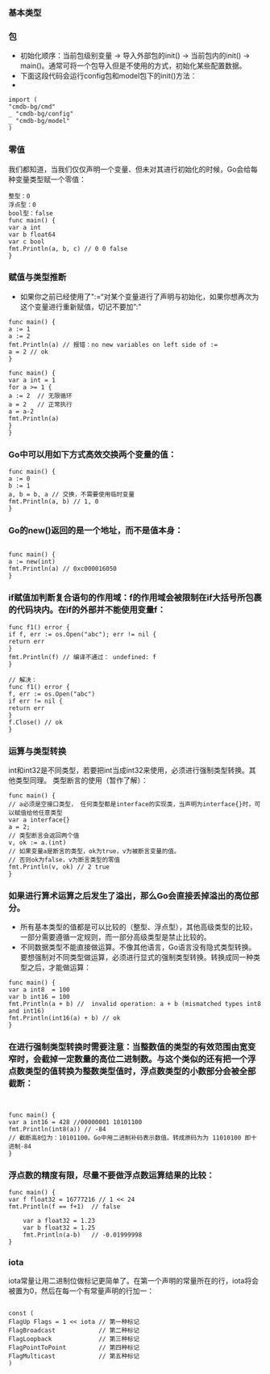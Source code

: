 
### 基本类型
### 包
* 初始化顺序：当前包级别变量 -> 导入外部包的init() -> 当前包内的init() -> main()。通常可将一个包导入但是不使用的方式，初始化某些配置数据。
* 下面这段代码会运行config包和model包下的init()方法：
* 
```
import (
"cmdb-bg/cmd"
_ "cmdb-bg/config"
_ "cmdb-bg/model"
)
```
### 零值
我们都知道，当我们仅仅声明一个变量、但未对其进行初始化的时候，Go会给每种变量类型赋一个零值：

```
整型：0
浮点型：0
bool型：false
func main() {
var a int
var b float64
var c bool
fmt.Println(a, b, c) // 0 0 false
}
```

### 赋值与类型推断
* 如果你之前已经使用了":=“对某个变量进行了声明与初始化，如果你想再次为这个变量进行重新赋值，切记不要加”:"

```
func main() {
a := 1
a := 2
fmt.Println(a) // 报错：no new variables on left side of :=
a = 2 // ok
}

func main() {
var a int = 1
for a >= 1 {
a := 2  // 无限循环
a = 2   // 正常执行
a = a-2
fmt.Println(a)
}
}
```

### Go中可以用如下方式高效交换两个变量的值：
```
func main() {
a := 0
b := 1
a, b = b, a // 交换，不需要使用临时变量
fmt.Println(a, b) // 1, 0
}
```
### Go的new()返回的是一个地址，而不是值本身：
```

func main() {
a := new(int)
fmt.Println(a) // 0xc000016050
}
```

### if赋值加判断复合语句的作用域：f的作用域会被限制在if大括号所包裹的代码块内。在if的外部并不能使用变量f：
```
func f1() error {
if f, err := os.Open("abc"); err != nil {
return err
}
fmt.Println(f) // 编译不通过： undefined: f
}

// 解决：
func f1() error {
f, err := os.Open("abc")
if err != nil {
return err
}
f.Close() // ok
}
```
### 运算与类型转换
int和int32是不同类型，若要把int当成int32来使用，必须进行强制类型转换。其他类型同理。
类型断言的使用（暂作了解）：
```
func main() {
// a必须是空接口类型， 任何类型都是interface的实现类，当声明为interface{}时，可以赋值给他任意类型
var a interface{}
a = 2;
// 类型断言会返回两个值
v, ok := a.(int)
// 如果变量a是断言的类型，ok为true，v为被断言变量的值。
// 否则ok为false，v为断言类型的零值
fmt.Println(v, ok) // 2 true
}
```

### 如果进行算术运算之后发生了溢出，那么Go会直接丢掉溢出的高位部分。
* 所有基本类型的值都是可以比较的（整型、浮点型），其他高级类型的比较，一部分需要遵循一定规则，而一部分高级类型是禁止比较的。
* 不同数据类型不能直接做运算。不像其他语言，Go语言没有隐式类型转换。要想强制对不同类型做运算，必须进行显式的强制类型转换。转换成同一种类型之后，才能做运算：
```
func main() {
var a int8  = 100
var b int16 = 100
fmt.Println(a + b) //  invalid operation: a + b (mismatched types int8 and int16)
fmt.Println(int16(a) + b) // ok
}
```

### 在进行强制类型转换时需要注意：当整数值的类型的有效范围由宽变窄时，会截掉一定数量的高位二进制数。与这个类似的还有把一个浮点数类型的值转换为整数类型值时，浮点数类型的小数部分会被全部截断：
```


func main() {
var a int16 = 428 //00000001 10101100
fmt.Println(int8(a)) // -84
// 截断高8位为：10101100。Go中用二进制补码表示数值。转成原码为为 11010100 即十进制-84
}

```

### 浮点数的精度有限，尽量不要做浮点数运算结果的比较：
```
func main() {
var f float32 = 16777216 // 1 << 24
fmt.Println(f == f+1)  // false

	var a float32 = 1.23
	var b float32 = 1.25
	fmt.Println(a-b)   // -0.01999998
}

```



### iota
iota常量让用二进制位做标记更简单了。在第一个声明的常量所在的行，iota将会被置为0，然后在每一个有常量声明的行加一：
```

const (
FlagUp Flags = 1 << iota // 第一种标记
FlagBroadcast            // 第二种标记
FlagLoopback             // 第三种标记
FlagPointToPoint         // 第四种标记
FlagMulticast            // 第五种标记
)

```

